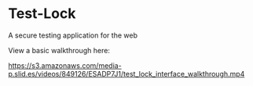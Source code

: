 # Test-Lock
 A secure testing application for the web

 View a basic walkthrough here:

 https://s3.amazonaws.com/media-p.slid.es/videos/849126/ESADP7J1/test_lock_interface_walkthrough.mp4
